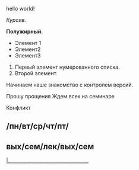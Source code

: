 hello world!

*Курсив.*

**Полужирный.**

* Элемент 1
* Элемент2
* Элемент3

1. Первый элемент нумерованного списка.
2. Второй элемент.

Начинаем наше знакомство с контролем версий.

Прошу прощения
Ждем всех на семинаре

Конфликт

/пн/вт/ср/чт/пт/
---------------
вых/сем/лек/вых/сем
---------------
|__________________________________
